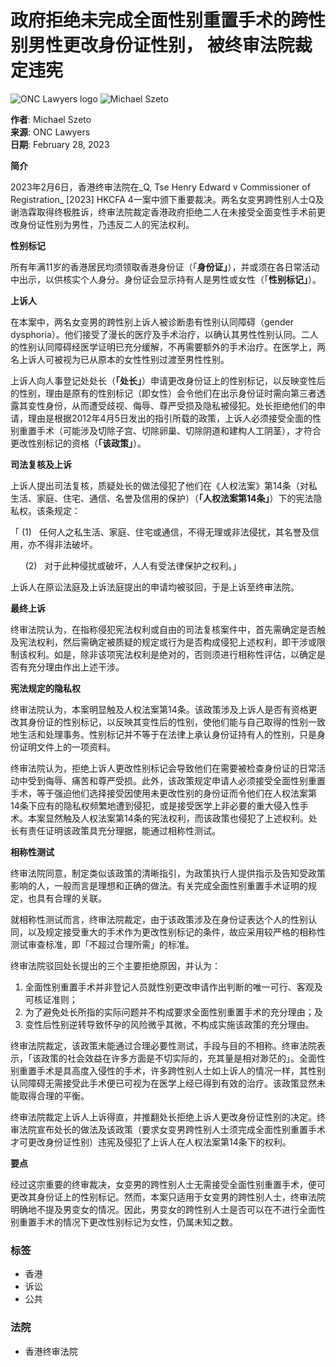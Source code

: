 # 政府拒绝未完成全面性别重置手术的跨性别男性更改身份证性别， 被终审法院裁定违宪

![ONC Lawyers logo](//files.lexology.com/images/lexology/firm/new/1c8dcdc7-8e7b-49a0-ab43-9dd53415af24/W350/20200706095208.png)
![Michael Szeto](//files.lexology.com/images/lexology/authorv2/profile/80e09c48-6ddc-4de3-97de-c1e683354d80/W75/H100/20200817160413/photo.jpg)

**作者**: Michael Szeto  
**来源**: ONC Lawyers  
**日期**: February 28, 2023  

**简介**

2023年2月6日，香港终审法院在_Q, Tse Henry Edward v Commissioner of Registration_ \[2023\] HKCFA 4一案中颁下重要裁决。两名女变男跨性别人士Q及谢浩霖取得终极胜诉，终审法院裁定香港政府拒绝二人在未接受全面变性手术前更改身份证性别为男性，乃违反二人的宪法权利。

**性别标记**

所有年满11岁的香港居民均须领取香港身份证（「**身份证」**），并或须在各日常活动中出示，以供核实个人身分。身份证会显示持有人是男性或女性（「**性别标记」**）。

**上诉人**

在本案中，两名女变男的跨性别上诉人被诊断患有性别认同障碍（gender dysphoria）。他们接受了漫长的医疗及手术治疗，以确认其男性性别认同。二人的性别认同障碍经医学证明已充分缓解，不再需要额外的手术治疗。在医学上，两名上诉人可被视为已从原本的女性性别过渡至男性性别。

上诉人向人事登记处处长（**「处长」**）申请更改身份证上的性别标记，以反映变性后的性别，理由是原有的性别标记（即女性）会令他们在出示身份证时需向第三者透露其变性身份，从而遭受歧视、侮辱、尊严受损及隐私被侵犯。处长拒绝他们的申请，理由是根据2012年4月5日发出的指引所载的政策，上诉人必须接受全面的性别重置手术（可能涉及切除子宫、切除卵巢、切除阴道和建构人工阴茎），才符合更改性别标记的资格（**「该政策」**）。

**司法复核及上诉**

上诉人提出司法复核，质疑处长的做法侵犯了他们在《人权法案》第14条（对私生活、家庭、住宅、通信、名誉及信用的保护）（**「人权法案第14条」**）下的宪法隐私权。该条规定：

「 (1)   任何人之私生活、家庭、住宅或通信，不得无理或非法侵扰，其名誉及信用，亦不得非法破坏。

      (2)   对于此种侵扰或破坏，人人有受法律保护之权利。」

上诉人在原讼法庭及上诉法庭提出的申请均被驳回，于是上诉至终审法院。

**最终上诉**

终审法院认为，在指称侵犯宪法权利或自由的司法复核案件中，首先需确定是否触及宪法权利，然后需确定被质疑的规定或行为是否构成侵犯上述权利，即干涉或限制该权利。如是，除非该项宪法权利是绝对的，否则须进行相称性评估，以确定是否有充分理由作出上述干涉。

**宪法规定的隐私权**

终审法院认为，本案明显触及人权法案第14条。该政策涉及上诉人是否有资格更改其身份证的性别标记，以反映其变性后的性别，使他们能与自己取得的性别一致地生活和处理事务。性别标记并不等于在法律上承认身份证持有人的性别，只是身份证明文件上的一项资料。

终审法院认为，拒绝上诉人更改性别标记会导致他们在需要被检查身份证的日常活动中受到侮辱、痛苦和尊严受损。此外，该政策规定申请人必须接受全面性别重置手术，等于强迫他们选择接受因使用未更改性别的身份证而令他们在人权法案第14条下应有的隐私权频繁地遭到侵犯，或是接受医学上非必要的重大侵入性手术。本案显然触及人权法案第14条的宪法权利，而该政策也侵犯了上述权利。处长有责任证明该政策具充分理据，能通过相称性测试。

**相称性测试**

终审法院同意，制定类似该政策的清晰指引，为政策执行人提供指示及告知受政策影响的人，一般而言是理想和正确的做法。有关完成全面性别重置手术证明的规定，也具有合理的关联。

就相称性测试而言，终审法院裁定，由于该政策涉及在身份证表达个人的性别认同，以及规定接受重大的手术作为更改性别标记的条件，故应采用较严格的相称性测试审查标准，即「不超过合理所需」的标准。

终审法院驳回处长提出的三个主要拒绝原因，并认为：

1.  全面性别重置手术并非登记人员就性别更改申请作出判断的唯一可行、客观及可核证准则；
2.  为了避免处长所指的实际问题并不构成要求全面性别重置手术的充分理由；及
3.  变性后性别逆转导致怀孕的风险微乎其微，不构成实施该政策的充分理由。

终审法院裁定，该政策未能通过合理必要性测试，手段与目的不相称。终审法院表示，「该政策的社会效益在许多方面是不切实际的，充其量是相对渺茫的」。全面性别重置手术是具高度入侵性的手术，许多跨性别人士如上诉人的情况一样，其性别认同障碍无需接受此手术便已可视为在医学上经已得到有效的治疗。该政策显然未能取得合理的平衡。

终审法院裁定上诉人上诉得直，并推翻处长拒绝上诉人更改身份证性别的决定。终审法院宣布处长的做法及该政策（要求女变男跨性别人士须完成全面性别重置手术才可更改身份证性别）违宪及侵犯了上诉人在人权法案第14条下的权利。

**要点**

经过这宗重要的终审裁决，女变男的跨性别人士无需接受全面性别重置手术，便可更改其身份证上的性别标记。然而，本案只适用于女变男的跨性别人士，终审法院明确地不提及男变女的情况。因此，男变女的跨性别人士是否可以在不进行全面性别重置手术的情况下更改性别标记为女性，仍属未知之数。

### 标签

- 香港
- 诉讼
- 公共

### 法院

- 香港终审法院